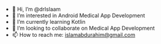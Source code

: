 - 👋 Hi, I’m @drIslaam
- 👀 I’m interested in Android Medical App Development
- 🌱 I’m currently learning Kotlin
- 💞️ I’m looking to collaborate on Medical App Development 
- 📫 How to reach me: islamabdurahim@gmail.com 

<!---
drIslaam/drIslaam is a ✨ special ✨ repository because its `README.md` (this file) appears on your GitHub profile.
You can click the Preview link to take a look at your changes.
--->

